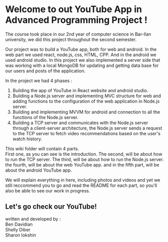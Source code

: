 # Welcome to out YouTube App in Advanced Programming Project !
The course took place in our 2nd year of computer science in Bar-Ilan university, we did this project throughout the second semester.

Our project was to build a YouTube app, both for web and android. In the web part we used react, node.js, css, HTML, CPP. And in the android we used android studio.
In this project we also implemented a server side that was working with a local MongoDB for updating and getting data base for our users and posts of the application.

In the project we had 4 phases :
1) Building the app of YouTube in React website and android studio.
2) Building a Node.js server and implementing MVC structure for web and adding functions to the configuration of the web application in Node.js server.
3) Building and implementing MVVM for android and connection to all the functions of the Node.js server.
4) Building a TCP server and communicates with the Node.js server through a client-server architecture, the Node.js server sends a request to the TCP server to fetch video recommendations based on the user's watch history.

This wiki folder will contain 4 parts. <br>
First one, as you can see is the introduction. The second, will be about how to run the TCP server. The third, will be about how to run the Node.js server. the fourth, will be about the web YouTube app. and in the fifth part, will be about the android YouTube app. <br>

We will explain everything in here, including photos and videos and yet we still reccommend you to go and read the README for each part, so you'll also be able to see our work in progress. <br>

## Let's go check our YouTube!
written and developed by : <br>
Ben Davidian <br>
Shelly Diber <br>
Sharon lokshin
